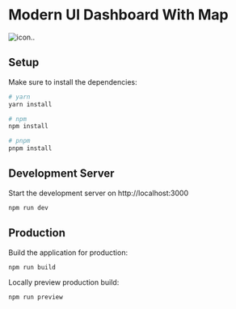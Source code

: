 # Modern UI Dashboard With Map
<img src="https://res.cloudinary.com/chuksmbanaso/image/upload/v1675401314/Screenshot_2023-02-01_at_17.50.45_iqzllm.png" title="icon" alt="icon">..

## Setup

Make sure to install the dependencies:

```bash
# yarn
yarn install

# npm
npm install

# pnpm
pnpm install
```

## Development Server

Start the development server on http://localhost:3000

```bash
npm run dev
```

## Production

Build the application for production:

```bash
npm run build
```

Locally preview production build:

```bash
npm run preview
```

